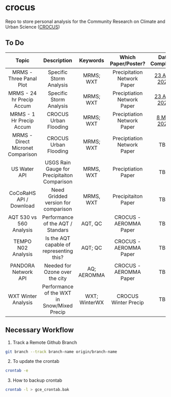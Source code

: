 # crocus
Repo to store personal analysis for the Community Research on Climate and Urban Science ([CROCUS](https://crocus-urban.org/))

## To Do
| Topic | Description | Keywords | Which Paper/Poster? | Date Completed |
| :---: | :---------: | :------: | :-----------------: | :------------: |
| MRMS - Three Panal Plot | Specific Storm Analysis | MRMS; WXT | Precipitation Network Paper | [23 April 2025](https://github.com/jrobrien91/crocus/pull/20) |
| MRMS - 24 hr Precip Accum | Specific Storm Analysis | MRMS; WXT | Preciptiation Network Paper | [23 April 2025](https://github.com/jrobrien91/crocus/pull/20) |
| MRMS - 1 Hr Precip Accum | CROCUS Urban Flooding | MRMS; WXT | Preciptiation Network Paper | [8 May 2025](https://github.com/jrobrien91/crocus/pull/21) |
| MRMS - Direct Micronet Comparison | CROCUS Urban Flooding | MRMS; WXT | Preciptiation Network Paper | TBD |
| US Water API | USGS Rain Gauge for Precipitaiton Comparison | MRMS, WXT | Preciptiation Paper | TBD |
| CoCoRaHS API / Download | Need Gridded version for comparison | MRMS, WXT | Precipitaiton Paper | TBD |
| AQT 530 vs 560 Analysis | Performance of the AQT / Standars | AQT, QC | CROCUS - AEROMMA Paper | TBD |
| TEMPO N02 Analysis | Is the AQT capable of representing this? | AQT; QC | CROCUS - AEROMMA Paper | TBD |
| PANDORA Network API | Needed for Ozone over the city | AQ; AEROMMA | CROCUS - AEROMMA Paper | TBD |
| WXT Winter Analysis | Performance of the WXT in Snow/Mixed Precip | WXT; WinterWX | CROCUS Winter Precip | TBD |


## Necessary Workflow
1. Track a Remote Github Branch
```bash
git branch --track branch-name origin/branch-name
```

2. To update the crontab
```bash
crontab -e
```

3. How to backup crontab
```bash
crontab -l > gce_crontab.bak
```
